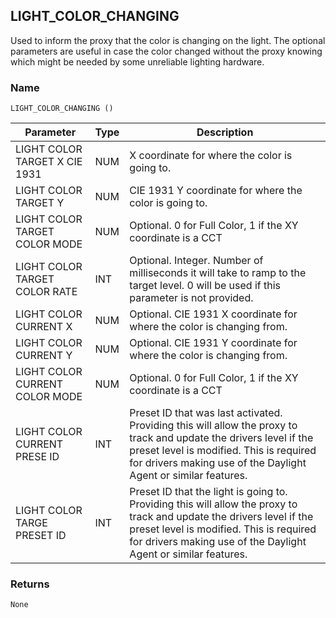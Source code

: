 ## LIGHT\_COLOR\_CHANGING

Used to inform the proxy that the color is changing on the light. The optional parameters are useful in case the color changed without the proxy knowing which might be needed by some unreliable lighting hardware.


### Name

`LIGHT_COLOR_CHANGING ()`


| Parameter                      | Type | Description                                                                                                                                                                                                                         |
| ------------------------------ | ---- | ----------------------------------------------------------------------------------------------------------------------------------------------------------------------------------------------------------------------------------- |
| LIGHT COLOR TARGET X CIE 1931  | NUM  | X coordinate for where the color is going to.                                                                                                                                                                                       |
| LIGHT COLOR TARGET Y           | NUM  | CIE 1931 Y coordinate for where the color is going to.                                                                                                                                                                              |
| LIGHT COLOR TARGET COLOR MODE  | NUM  | Optional. 0 for Full Color, 1 if the XY coordinate is a CCT                                                                                                                                                                         |
| LIGHT COLOR TARGET COLOR  RATE | INT  | Optional. Integer. Number of milliseconds it will take to ramp to the target level.  0 will be used if this parameter is not provided.                                                                                              |
| LIGHT COLOR CURRENT X          | NUM  | Optional. CIE 1931 X coordinate for where the color is changing from.                                                                                                                                                               |
| LIGHT COLOR CURRENT Y          | NUM  | Optional. CIE 1931 Y coordinate for where the color is changing from.                                                                                                                                                               |
| LIGHT COLOR CURRENT COLOR MODE | NUM  | Optional. 0 for Full Color, 1 if the XY coordinate is a CCT                                                                                                                                                                         |
| LIGHT COLOR CURRENT PRESE ID   | INT  | Preset ID that was last activated. Providing this will allow the proxy to track and update the drivers level if the preset level is modified. This is required for drivers making use of the Daylight Agent or similar features.    |
| LIGHT COLOR TARGE PRESET ID    | INT  | Preset ID that the light is going to. Providing this will allow the proxy to track and update the drivers level if the preset level is modified. This is required for drivers making use of the Daylight Agent or similar features. |

### Returns

`None`
